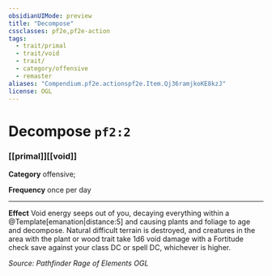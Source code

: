```yaml
---
obsidianUIMode: preview
title: "Decompose"
cssclasses: pf2e,pf2e-action
tags:
  - trait/primal
  - trait/void
  - trait/
  - category/offensive
  - remaster
aliases: "Compendium.pf2e.actionspf2e.Item.Qj36ramjkoKE8kzJ"
license: OGL
---
```

# Decompose `pf2:2`

### [[primal]][[void]]

**Category** offensive; 




**Frequency** once per day

* * *

**Effect** Void energy seeps out of you, decaying everything within a @Template\[emanation|distance:5\] and causing plants and foliage to age and decompose. Natural difficult terrain is destroyed, and creatures in the area with the plant or wood trait take 1d6 void damage with a Fortitude check save against your class DC or spell DC, whichever is higher.

*Source: Pathfinder Rage of Elements*
*OGL*